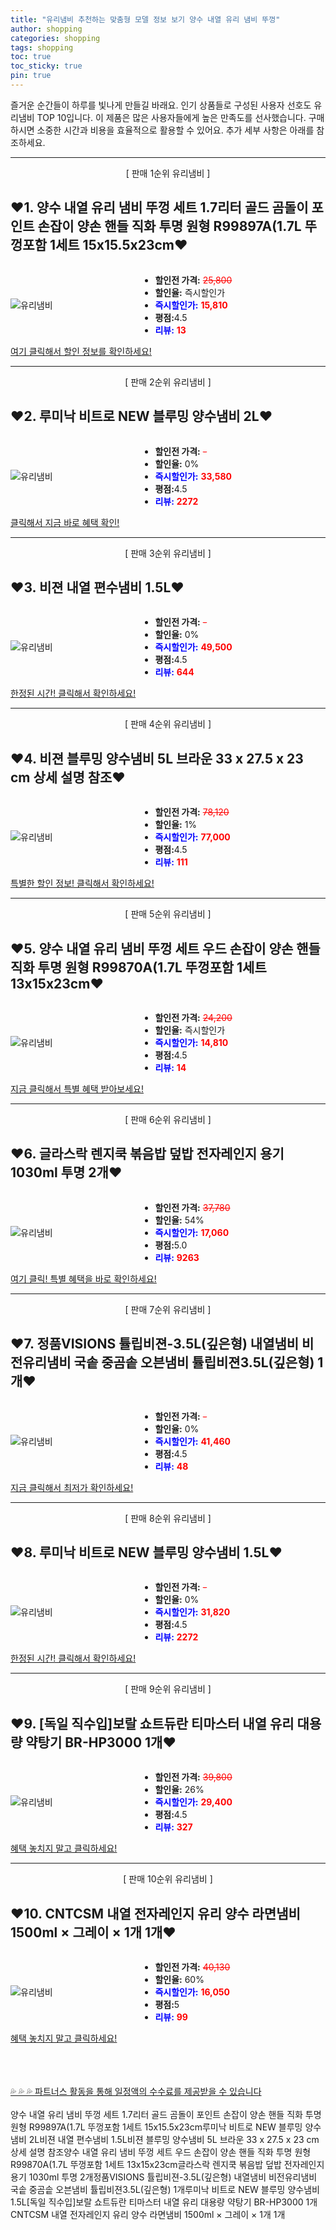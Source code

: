 ```yaml
---
title: "유리냄비 추천하는 맞춤형 모델 정보 보기 양수 내열 유리 냄비 뚜껑"
author: shopping
categories: shopping
tags: shopping
toc: true
toc_sticky: true
pin: true
---
```

즐거운 순간들이 하루를 빛나게 만들길 바래요. 인기 상품들로 구성된 사용자 선호도 유리냄비 TOP 10입니다. 이 제품은 많은 사용자들에게 높은 만족도를 선사했습니다. 구매하시면 소중한 시간과 비용을 효율적으로 활용할 수 있어요. 추가 세부 사항은 아래를 참조하세요.

---
<p class="toplist" style="margin: 0 auto; display: block; width: fit-content;">[ 판매 1순위 유리냄비 ]</p>

<h2><strong>❤️1. 양수 내열 유리 냄비 뚜껑 세트 1.7리터 골드 곰돌이 포인트 손잡이 양손 핸들 직화 투명 원형 R99897A(1.7L 뚜껑포함 1세트 15x15.5x23cm❤️</strong></h2>

<div style="display: flex; align-items: center;">
    <div style="flex: 0.4;">
        <img src="https://thumbnail6.coupangcdn.com/thumbnails/remote/230x230ex/image/vendor_inventory/8367/b1a69cd3e03762411d7607cf615e53ea3514eb05b7fe4bd28f8dfc8b0e52.jpg" alt="유리냄비" style="max-width: 100%;">
    </div>
    <div style="flex: 0.6; margin-left: 10px;">
        <ul>
            <li><strong>할인전 가격:</strong> <del style="color: red;">25,800</del></li>
            <li><strong>할인율:</strong> 즉시할인가</li>
            <li><span style='color:blue'><strong>즉시할인가:</strong></span> <span style='color:red'><strong>15,810</strong></span></li>
            <li><strong>평점:</strong>4.5</li>
            <li><span style='color:blue'><strong>리뷰:</strong></span> <span style='color:red'><strong>13</strong></span></li>
        </ul>
    </div>
</div>
<div class="center">
    <a href="https://selin100587001.github.io?lptag=AF9450613&subid=githubio&pageKey=7984262831&traceid=V0-153&itemId=22169154929&vendorItemId=89215579431" class="myButton">
        여기 클릭해서 할인 정보를 확인하세요!
    </a>
</div>


---
<p class="toplist" style="margin: 0 auto; display: block; width: fit-content;">[ 판매 2순위 유리냄비 ]</p>

<h2><strong>❤️2. 루미낙 비트로 NEW 블루밍 양수냄비 2L❤️</strong></h2>

<div style="display: flex; align-items: center;">
    <div style="flex: 0.4;">
        <img src="https://thumbnail10.coupangcdn.com/thumbnails/remote/230x230ex/image/vendor_inventory/f372/109c23a80783e734436c63737dc340c1dd52b733eb60f535ec22d9ace975.jpg" alt="유리냄비" style="max-width: 100%;">
    </div>
    <div style="flex: 0.6; margin-left: 10px;">
        <ul>
            <li><strong>할인전 가격:</strong> <del style="color: red;">-</del></li>
            <li><strong>할인율:</strong> 0%</li>
            <li><span style='color:blue'><strong>즉시할인가:</strong></span> <span style='color:red'><strong>33,580</strong></span></li>
            <li><strong>평점:</strong>4.5</li>
            <li><span style='color:blue'><strong>리뷰:</strong></span> <span style='color:red'><strong>2272</strong></span></li>
        </ul>
    </div>
</div>
<div class="center">
    <a href="https://selin100587001.github.io?lptag=AF9450613&subid=githubio&pageKey=70957631&traceid=V0-153&itemId=15597016444&vendorItemId=90123964243" class="myButton">
        클릭해서 지금 바로 혜택 확인!
    </a>
</div>


---
<p class="toplist" style="margin: 0 auto; display: block; width: fit-content;">[ 판매 3순위 유리냄비 ]</p>

<h2><strong>❤️3. 비젼 내열 편수냄비 1.5L❤️</strong></h2>

<div style="display: flex; align-items: center;">
    <div style="flex: 0.4;">
        <img src="https://thumbnail7.coupangcdn.com/thumbnails/remote/230x230ex/image/rs_quotation_api/lgkwm7ci/3aab08903b214a37abd70287c0824594.jpg" alt="유리냄비" style="max-width: 100%;">
    </div>
    <div style="flex: 0.6; margin-left: 10px;">
        <ul>
            <li><strong>할인전 가격:</strong> <del style="color: red;">-</del></li>
            <li><strong>할인율:</strong> 0%</li>
            <li><span style='color:blue'><strong>즉시할인가:</strong></span> <span style='color:red'><strong>49,500</strong></span></li>
            <li><strong>평점:</strong>4.5</li>
            <li><span style='color:blue'><strong>리뷰:</strong></span> <span style='color:red'><strong>644</strong></span></li>
        </ul>
    </div>
</div>
<div class="center">
    <a href="https://selin100587001.github.io?lptag=AF9450613&subid=githubio&pageKey=5808957675&traceid=V0-153&itemId=9986945389&vendorItemId=77270010988" class="myButton">
        한정된 시간! 클릭해서 확인하세요!
    </a>
</div>


---
<p class="toplist" style="margin: 0 auto; display: block; width: fit-content;">[ 판매 4순위 유리냄비 ]</p>

<h2><strong>❤️4. 비젼 블루밍 양수냄비 5L 브라운 33 x 27.5 x 23 cm 상세 설명 참조❤️</strong></h2>

<div style="display: flex; align-items: center;">
    <div style="flex: 0.4;">
        <img src="https://thumbnail6.coupangcdn.com/thumbnails/remote/230x230ex/image/rs_quotation_api/ubk7http/e8fbd1df0d5e45f1a9d1ba6be3e4fa1d.jpg" alt="유리냄비" style="max-width: 100%;">
    </div>
    <div style="flex: 0.6; margin-left: 10px;">
        <ul>
            <li><strong>할인전 가격:</strong> <del style="color: red;">78,120</del></li>
            <li><strong>할인율:</strong> 1%</li>
            <li><span style='color:blue'><strong>즉시할인가:</strong></span> <span style='color:red'><strong>77,000</strong></span></li>
            <li><strong>평점:</strong>4.5</li>
            <li><span style='color:blue'><strong>리뷰:</strong></span> <span style='color:red'><strong>111</strong></span></li>
        </ul>
    </div>
</div>
<div class="center">
    <a href="https://selin100587001.github.io?lptag=AF9450613&subid=githubio&pageKey=5808957662&traceid=V0-153&itemId=9986944702&vendorItemId=77270010450" class="myButton">
        특별한 할인 정보! 클릭해서 확인하세요!
    </a>
</div>


---
<p class="toplist" style="margin: 0 auto; display: block; width: fit-content;">[ 판매 5순위 유리냄비 ]</p>

<h2><strong>❤️5. 양수 내열 유리 냄비 뚜껑 세트 우드 손잡이 양손 핸들 직화 투명 원형 R99870A(1.7L 뚜껑포함 1세트 13x15x23cm❤️</strong></h2>

<div style="display: flex; align-items: center;">
    <div style="flex: 0.4;">
        <img src="https://thumbnail9.coupangcdn.com/thumbnails/remote/230x230ex/image/vendor_inventory/ff6b/a7fc26c6fa840d2e32032df0a7fda5757d19dd6f77ca63698090cae9ec8d.jpg" alt="유리냄비" style="max-width: 100%;">
    </div>
    <div style="flex: 0.6; margin-left: 10px;">
        <ul>
            <li><strong>할인전 가격:</strong> <del style="color: red;">24,200</del></li>
            <li><strong>할인율:</strong> 즉시할인가</li>
            <li><span style='color:blue'><strong>즉시할인가:</strong></span> <span style='color:red'><strong>14,810</strong></span></li>
            <li><strong>평점:</strong>4.5</li>
            <li><span style='color:blue'><strong>리뷰:</strong></span> <span style='color:red'><strong>14</strong></span></li>
        </ul>
    </div>
</div>
<div class="center">
    <a href="https://selin100587001.github.io?lptag=AF9450613&subid=githubio&pageKey=7972076043&traceid=V0-153&itemId=22085530891&vendorItemId=89132573385" class="myButton">
        지금 클릭해서 특별 혜택 받아보세요!
    </a>
</div>


---
<p class="toplist" style="margin: 0 auto; display: block; width: fit-content;">[ 판매 6순위 유리냄비 ]</p>

<h2><strong>❤️6. 글라스락 렌지쿡 볶음밥 덮밥 전자레인지 용기 1030ml 투명 2개❤️</strong></h2>

<div style="display: flex; align-items: center;">
    <div style="flex: 0.4;">
        <img src="https://thumbnail7.coupangcdn.com/thumbnails/remote/230x230ex/image/retail/images/1931723656923024-3d6f51eb-6e20-4af7-8bdc-05204edb2616.jpg" alt="유리냄비" style="max-width: 100%;">
    </div>
    <div style="flex: 0.6; margin-left: 10px;">
        <ul>
            <li><strong>할인전 가격:</strong> <del style="color: red;">37,780</del></li>
            <li><strong>할인율:</strong> 54%</li>
            <li><span style='color:blue'><strong>즉시할인가:</strong></span> <span style='color:red'><strong>17,060</strong></span></li>
            <li><strong>평점:</strong>5.0</li>
            <li><span style='color:blue'><strong>리뷰:</strong></span> <span style='color:red'><strong>9263</strong></span></li>
        </ul>
    </div>
</div>
<div class="center">
    <a href="https://selin100587001.github.io?lptag=AF9450613&subid=githubio&pageKey=1354272731&traceid=V0-153&itemId=2382858087&vendorItemId=70378337137" class="myButton">
        여기 클릭! 특별 혜택을 바로 확인하세요!
    </a>
</div>


---
<p class="toplist" style="margin: 0 auto; display: block; width: fit-content;">[ 판매 7순위 유리냄비 ]</p>

<h2><strong>❤️7. 정품VISIONS 튤립비젼-3.5L(깊은형) 내열냄비 비전유리냄비 국솥 중곰솥 오븐냄비 튤립비젼3.5L(깊은형) 1개❤️</strong></h2>

<div style="display: flex; align-items: center;">
    <div style="flex: 0.4;">
        <img src="https://thumbnail10.coupangcdn.com/thumbnails/remote/230x230ex/image/vendor_inventory/e92b/5203d8d06f8580c7b83314ee6410a62f414b89c4d21c2efd37b52f0e8620.jpg" alt="유리냄비" style="max-width: 100%;">
    </div>
    <div style="flex: 0.6; margin-left: 10px;">
        <ul>
            <li><strong>할인전 가격:</strong> <del style="color: red;">-</del></li>
            <li><strong>할인율:</strong> 0%</li>
            <li><span style='color:blue'><strong>즉시할인가:</strong></span> <span style='color:red'><strong>41,460</strong></span></li>
            <li><strong>평점:</strong>4.5</li>
            <li><span style='color:blue'><strong>리뷰:</strong></span> <span style='color:red'><strong>48</strong></span></li>
        </ul>
    </div>
</div>
<div class="center">
    <a href="https://selin100587001.github.io?lptag=AF9450613&subid=githubio&pageKey=57935104&traceid=V0-153&itemId=200904518&vendorItemId=89133159803" class="myButton">
        지금 클릭해서 최저가 확인하세요!
    </a>
</div>


---
<p class="toplist" style="margin: 0 auto; display: block; width: fit-content;">[ 판매 8순위 유리냄비 ]</p>

<h2><strong>❤️8. 루미낙 비트로 NEW 블루밍 양수냄비 1.5L❤️</strong></h2>

<div style="display: flex; align-items: center;">
    <div style="flex: 0.4;">
        <img src="https://thumbnail6.coupangcdn.com/thumbnails/remote/230x230ex/image/vendor_inventory/beb9/5d08920c4cd82d3348da1095f3b44b2224edbb369eb9868bfa7915c75c61.jpg" alt="유리냄비" style="max-width: 100%;">
    </div>
    <div style="flex: 0.6; margin-left: 10px;">
        <ul>
            <li><strong>할인전 가격:</strong> <del style="color: red;">-</del></li>
            <li><strong>할인율:</strong> 0%</li>
            <li><span style='color:blue'><strong>즉시할인가:</strong></span> <span style='color:red'><strong>31,820</strong></span></li>
            <li><strong>평점:</strong>4.5</li>
            <li><span style='color:blue'><strong>리뷰:</strong></span> <span style='color:red'><strong>2272</strong></span></li>
        </ul>
    </div>
</div>
<div class="center">
    <a href="https://selin100587001.github.io?lptag=AF9450613&subid=githubio&pageKey=70957631&traceid=V0-153&itemId=15597016443&vendorItemId=90123964236" class="myButton">
        한정된 시간! 클릭해서 확인하세요!
    </a>
</div>


---
<p class="toplist" style="margin: 0 auto; display: block; width: fit-content;">[ 판매 9순위 유리냄비 ]</p>

<h2><strong>❤️9. [독일 직수입]보랄 쇼트듀란 티마스터 내열 유리 대용량 약탕기 BR-HP3000 1개❤️</strong></h2>

<div style="display: flex; align-items: center;">
    <div style="flex: 0.4;">
        <img src="https://thumbnail10.coupangcdn.com/thumbnails/remote/230x230ex/image/retail/images/3056645716107704-a50101ae-a553-4ba1-83ed-ff624eba3656.jpg" alt="유리냄비" style="max-width: 100%;">
    </div>
    <div style="flex: 0.6; margin-left: 10px;">
        <ul>
            <li><strong>할인전 가격:</strong> <del style="color: red;">39,800</del></li>
            <li><strong>할인율:</strong> 26%</li>
            <li><span style='color:blue'><strong>즉시할인가:</strong></span> <span style='color:red'><strong>29,400</strong></span></li>
            <li><strong>평점:</strong>4.5</li>
            <li><span style='color:blue'><strong>리뷰:</strong></span> <span style='color:red'><strong>327</strong></span></li>
        </ul>
    </div>
</div>
<div class="center">
    <a href="https://selin100587001.github.io?lptag=AF9450613&subid=githubio&pageKey=6973237088&traceid=V0-153&itemId=19493099166&vendorItemId=86673789016" class="myButton">
        혜택 놓치지 말고 클릭하세요!
    </a>
</div>


---
<p class="toplist" style="margin: 0 auto; display: block; width: fit-content;">[ 판매 10순위 유리냄비 ]</p>

<h2><strong>❤️10. CNTCSM 내열 전자레인지 유리 양수 라면냄비 1500ml × 그레이 × 1개 1개❤️</strong></h2>

<div style="display: flex; align-items: center;">
    <div style="flex: 0.4;">
        <img src="https://thumbnail7.coupangcdn.com/thumbnails/remote/230x230ex/image/vendor_inventory/4b32/5958c4767f4aa50075b36172e4c85b7457bcfed795f414258cb927991aad.jpeg" alt="유리냄비" style="max-width: 100%;">
    </div>
    <div style="flex: 0.6; margin-left: 10px;">
        <ul>
            <li><strong>할인전 가격:</strong> <del style="color: red;">40,130</del></li>
            <li><strong>할인율:</strong> 60%</li>
            <li><span style='color:blue'><strong>즉시할인가:</strong></span> <span style='color:red'><strong>16,050</strong></span></li>
            <li><strong>평점:</strong>5</li>
            <li><span style='color:blue'><strong>리뷰:</strong></span> <span style='color:red'><strong>99</strong></span></li>
        </ul>
    </div>
</div>
<div class="center">
    <a href="https://selin100587001.github.io?lptag=AF9450613&subid=githubio&pageKey=8172279398&traceid=V0-153&itemId=23344645470&vendorItemId=90375957382" class="myButton">
        혜택 놓치지 말고 클릭하세요!
    </a>
</div>

<br><br><br>[💦 💦 💦 파트너스 활동을 통해 일정액의 수수료를 제공받을 수 있습니다](https://link.coupang.com/a/bcpT2c)<br><br>양수 내열 유리 냄비 뚜껑 세트 1.7리터 골드 곰돌이 포인트 손잡이 양손 핸들 직화 투명 원형 R99897A(1.7L 뚜껑포함 1세트 15x15.5x23cm루미낙 비트로 NEW 블루밍 양수냄비 2L비젼 내열 편수냄비 1.5L비젼 블루밍 양수냄비 5L 브라운 33 x 27.5 x 23 cm 상세 설명 참조양수 내열 유리 냄비 뚜껑 세트 우드 손잡이 양손 핸들 직화 투명 원형 R99870A(1.7L 뚜껑포함 1세트 13x15x23cm글라스락 렌지쿡 볶음밥 덮밥 전자레인지 용기 1030ml 투명 2개정품VISIONS 튤립비젼-3.5L(깊은형) 내열냄비 비전유리냄비 국솥 중곰솥 오븐냄비 튤립비젼3.5L(깊은형) 1개루미낙 비트로 NEW 블루밍 양수냄비 1.5L[독일 직수입]보랄 쇼트듀란 티마스터 내열 유리 대용량 약탕기 BR-HP3000 1개CNTCSM 내열 전자레인지 유리 양수 라면냄비 1500ml × 그레이 × 1개 1개